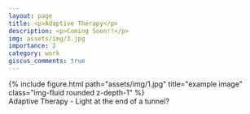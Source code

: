 ```yaml
---
layout: page
title: <p>Adaptive Therapy</p>
description: <p>Coming Soon!!</p>
img: assets/img/3.jpg
importance: 2
category: work
giscus_comments: true
---
```


<div class="row">
    <div class="col-sm mt-3 mt-md-0">
        {% include figure.html path="assets/img/1.jpg" title="example image" class="img-fluid rounded z-depth-1" %}
    </div>
</div>
<div class="caption">
    Adaptive Therapy - Light at the end of a tunnel?  
</div>
